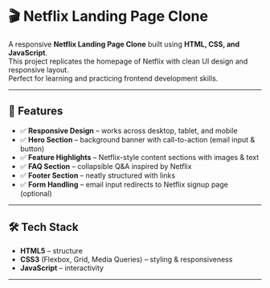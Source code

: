 # 🎬 Netflix Landing Page Clone

A responsive **Netflix Landing Page Clone** built using **HTML, CSS, and JavaScript**.  
This project replicates the homepage of Netflix with clean UI design and responsive layout.  
Perfect for learning and practicing frontend development skills.

---

## 🚀 Features
- ✅ **Responsive Design** – works across desktop, tablet, and mobile  
- ✅ **Hero Section** – background banner with call-to-action (email input & button)  
- ✅ **Feature Highlights** – Netflix-style content sections with images & text  
- ✅ **FAQ Section** – collapsible Q&A inspired by Netflix  
- ✅ **Footer Section** – neatly structured with links  
- ✅ **Form Handling** – email input redirects to Netflix signup page (optional)

---

## 🛠️ Tech Stack
- **HTML5** – structure  
- **CSS3** (Flexbox, Grid, Media Queries) – styling & responsiveness  
- **JavaScript** – interactivity  

---
